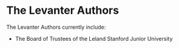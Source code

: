 # The Levanter Authors

The Levanter Authors currently include:
- The Board of Trustees of the Leland Stanford Junior University
